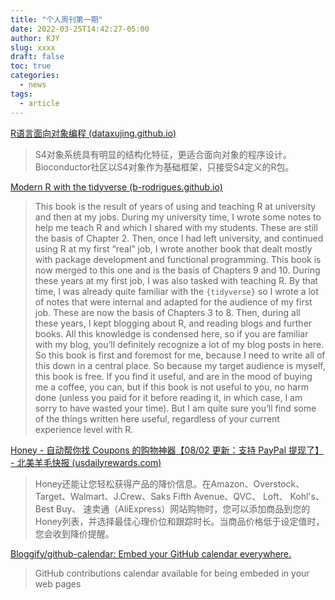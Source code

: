 ```yaml
---
title: "个人周刊第一期"
date: 2022-03-25T14:42:27-05:00
author: KJY
slug: xxxx
draft: false
toc: true
categories:
  - news
tags:
  - article
---
```




[R语言面向对象编程 (dataxujing.github.io)](https://dataxujing.github.io/R_oop/)

> S4对象系统具有明显的结构化特征，更适合面向对象的程序设计。Bioconductor社区以S4对象作为基础框架，只接受S4定义的R包。

[Modern R with the tidyverse (b-rodrigues.github.io)](https://b-rodrigues.github.io/modern_R/)

>This book is the result of years of using and teaching R at university and then at my jobs. During my university time, I wrote some notes to help me teach R and which I shared with my students. These are still the basis of Chapter 2. Then, once I had left university, and continued using R at my first “real” job, I wrote another book that dealt mostly with package development and functional programming. This book is now merged to this one and is the basis of Chapters 9 and 10. During these years at my first job, I was also tasked with teaching R. By that time, I was already quite familiar with the `{tidyverse}` so I wrote a lot of notes that were internal and adapted for the audience of my first job. These are now the basis of Chapters 3 to 8. Then, during all these years, I kept blogging about R, and reading blogs and further books. All this knowledge is condensed here, so if you are familiar with my blog, you’ll definitely recognize a lot of my blog posts in here. So this book is first and foremost for me, because I need to write all of this down in a central place. So because my target audience is myself, this book is free. If you find it useful, and are in the mood of buying me a coffee, you can, but if this book is not useful to you, no harm done (unless you paid for it before reading it, in which case, I am sorry to have wasted your time). But I am quite sure you’ll find some of the things written here useful, regardless of your current experience level with R.

[Honey - 自动帮你找 Coupons 的购物神器【08/02 更新：支持 PayPal 提现了】 - 北美羊毛快报 (usdailyrewards.com)](https://usdailyrewards.com/honey-review/#i-4)

> Honey还能让您轻松获得产品的降价信息。在Amazon、Overstock、Target、Walmart、J.Crew、Saks Fifth Avenue、QVC、 Loft、 Kohl's、Best Buy、 速卖通（AliExpress）网站购物时，您可以添加商品到您的Honey列表，并选择最佳心理价位和跟踪时长。当商品价格低于设定值时，您会收到降价提醒。



[Bloggify/github-calendar: Embed your GitHub calendar everywhere.](https://github.com/Bloggify/github-calendar)

>GitHub contributions calendar available for being embeded in your web pages
